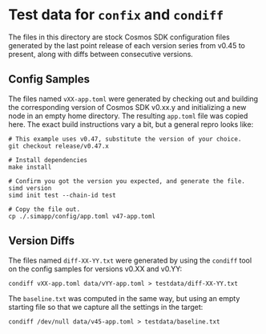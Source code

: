 # Test data for `confix` and `condiff`

The files in this directory are stock Cosmos SDK configuration files generated
by the last point release of each version series from v0.45 to present, along
with diffs between consecutive versions.

## Config Samples

The files named `vXX-app.toml` were generated by checking out and building
the corresponding version of Cosmos SDK v0.xx.y and initializing a new node in
an empty home directory. The resulting `app.toml` file was copied here.
The exact build instructions vary a bit, but a general repro looks like:

```shell
# This example uses v0.47, substitute the version of your choice.
git checkout release/v0.47.x

# Install dependencies
make install

# Confirm you got the version you expected, and generate the file.
simd version
simd init test --chain-id test

# Copy the file out.
cp ./.simapp/config/app.toml v47-app.toml
```

## Version Diffs

The files named `diff-XX-YY.txt` were generated by using the `condiff` tool on
the config samples for versions v0.XX and v0.YY:

```shell
condiff vXX-app.toml data/vYY-app.toml > testdata/diff-XX-YY.txt
```

The `baseline.txt` was computed in the same way, but using an empty starting
file so that we capture all the settings in the target:

```shell
condiff /dev/null data/v45-app.toml > testdata/baseline.txt
```
